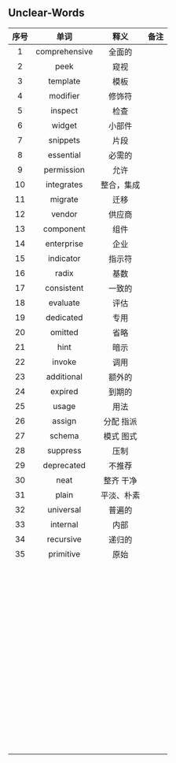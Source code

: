 ## Unclear-Words

| 序号 |     单词      |    释义    | 备注 |
| :--: | :-----------: | :--------: | :--: |
|  1   | comprehensive |   全面的   |      |
|  2   |     peek      |    窥视    |      |
|  3   |   template    |    模板    |      |
|  4   |   modifier    |   修饰符   |      |
|  5   |    inspect    |    检查    |      |
|  6   |    widget     |   小部件   |      |
|  7   |   snippets    |    片段    |      |
|  8   |   essential   |   必需的   |      |
|  9   |  permission   |    允许    |      |
|  10  |  integrates   | 整合，集成 |      |
|  11  |    migrate    |    迁移    |      |
|  12  |    vendor     |   供应商   |      |
|  13  |   component   |    组件    |      |
|  14  |  enterprise   |    企业    |      |
|  15  |   indicator   |   指示符   |      |
|  16  |     radix     |    基数    |      |
|  17  |  consistent   |   一致的   |      |
|  18  |   evaluate    |    评估    |      |
|  19  |   dedicated   |    专用    |      |
|  20  |    omitted    |    省略    |      |
|  21  |     hint      |    暗示    |      |
|  22  |    invoke     |    调用    |      |
|  23  |  additional   |   额外的   |      |
|  24  |    expired    |   到期的   |      |
|  25  |     usage     |    用法    |      |
|  26  |    assign     | 分配 指派  |      |
|  27  |    schema     | 模式 图式  |      |
|  28  |   suppress    |    压制    |      |
|  29  |  deprecated   |   不推荐   |      |
|  30  |     neat      | 整齐 干净  |      |
|  31  |     plain     | 平淡、朴素 |      |
|  32  |   universal   |   普遍的   |      |
|  33  |   internal    |    内部    |      |
|  34  |   recursive   |   递归的   |      |
|  35  |   primitive   |    原始    |      |
|      |               |            |      |
|      |               |            |      |
|      |               |            |      |
|      |               |            |      |
|      |               |            |      |
|      |               |            |      |
|      |               |            |      |
|      |               |            |      |
|      |               |            |      |
|      |               |            |      |
|      |               |            |      |
|      |               |            |      |
|      |               |            |      |
|      |               |            |      |
|      |               |            |      |
|      |               |            |      |
|      |               |            |      |
|      |               |            |      |
|      |               |            |      |
|      |               |            |      |
|      |               |            |      |
|      |               |            |      |
|      |               |            |      |
|      |               |            |      |
|      |               |            |      |
|      |               |            |      |
|      |               |            |      |
|      |               |            |      |
|      |               |            |      |
|      |               |            |      |
|      |               |            |      |
|      |               |            |      |
|      |               |            |      |
|      |               |            |      |
|      |               |            |      |
|      |               |            |      |
|      |               |            |      |
|      |               |            |      |
|      |               |            |      |
|      |               |            |      |
|      |               |            |      |
|      |               |            |      |
|      |               |            |      |
|      |               |            |      |
|      |               |            |      |
|      |               |            |      |
|      |               |            |      |
|      |               |            |      |
|      |               |            |      |
|      |               |            |      |
|      |               |            |      |
|      |               |            |      |
|      |               |            |      |
|      |               |            |      |
|      |               |            |      |
|      |               |            |      |
|      |               |            |      |
|      |               |            |      |
|      |               |            |      |
|      |               |            |      |
|      |               |            |      |
|      |               |            |      |
|      |               |            |      |
|      |               |            |      |
|      |               |            |      |








